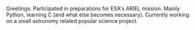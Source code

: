 Greetings.
Participated in preparations for ESA's ARIEL mission. 
Mainly Python, learning C (and what else becomes necessary).
Currently working on a small astronomy related popular science project.

<!---
nastrologist/nastrologist is a ✨ special ✨ repository because its `README.md` (this file) appears on your GitHub profile.
You can click the Preview link to take a look at your changes.
--->
